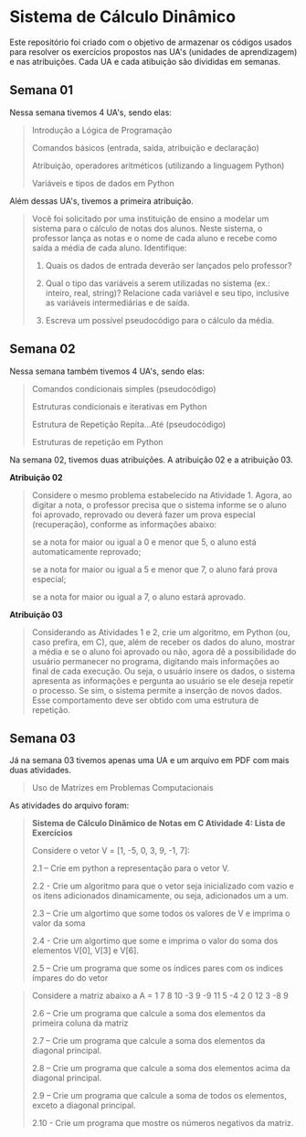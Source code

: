 # Sistema de Cálculo Dinâmico

Este repositório foi criado com o objetivo de armazenar os códigos usados para resolver os exercícios propostos nas UA's (unidades de aprendizagem) e nas atribuições. Cada UA e cada atibuição são divididas em semanas.

## Semana 01

Nessa semana tivemos 4 UA's, sendo elas:

> Introdução a Lógica de Programação
> 
> Comandos básicos (entrada, saída, atribuição e declaração)
> 
> Atribuição, operadores aritméticos (utilizando a linguagem Python)
> 
> Variáveis e tipos de dados em Python
> 

Além dessas UA's, tivemos a primeira atribuição.

> Você foi solicitado por uma instituição de ensino a modelar um sistema para o cálculo de notas dos alunos. Neste sistema, o professor lança as notas e o nome de cada aluno e recebe como saída a média de cada aluno. Identifique:
> 
> 1. Quais os dados de entrada deverão ser lançados pelo professor?
> 
> 2. Qual o tipo das variáveis a serem utilizadas no sistema (ex.: inteiro, real, string)? Relacione cada variável e seu tipo, inclusive as variáveis intermediárias e de saída.
> 
> 3. Escreva um possível pseudocódigo para o cálculo da média.

## Semana 02

Nessa semana também tivemos 4 UA's, sendo elas:

> Comandos condicionais simples (pseudocódigo)
> 
> Estruturas condicionais e iterativas em Python
> 
> Estrutura de Repetição Repita...Até (pseudocódigo)
> 
> Estruturas de repetição em Python

Na semana 02, tivemos duas atribuições. A atribuição 02 e a atribuição 03.


**Atribuição 02**

>Considere o mesmo problema estabelecido na Atividade 1. Agora, ao digitar a nota, o professor precisa que o sistema informe se o aluno foi aprovado, reprovado ou deverá fazer um prova especial (recuperação), conforme as informações abaixo:
>
> se a nota for maior ou igual a 0 e menor que 5, o aluno está automaticamente reprovado;
>
> se a nota for maior ou igual a 5 e menor que 7, o aluno fará prova especial;
> 
>se a nota for maior ou igual a 7, o aluno estará aprovado. 
>

**Atribuição 03**

>Considerando as Atividades 1 e 2, crie um algoritmo, em Python (ou, caso prefira, em C), que, além de receber os dados do aluno, mostrar a média e se o aluno foi aprovado ou não, agora dê a possibilidade do usuário permanecer no programa, digitando mais informações ao final de cada execução. Ou seja, o usuário insere os dados, o sistema apresenta as informações e pergunta ao usuário se ele deseja repetir o processo. Se sim, o sistema permite a inserção de novos dados. Esse comportamento deve ser obtido com uma estrutura de repetição.

## Semana 03

Já na semana 03 tivemos apenas uma UA e um arquivo em PDF com mais duas atividades.

> Uso de Matrizes em Problemas Computacionais

As atividades do arquivo foram:

> **Sistema de Cálculo Dinâmico de Notas em C Atividade 4: Lista de Exercícios** 
>
> Considere o vetor V = [1, -5, 0, 3, 9, -1, 7]: 
> 
> 2.1 – Crie em python a representação para o vetor V. 
> 
> 2.2 - Crie um algoritmo para que o vetor seja inicializado com vazio e os itens adicionados dinamicamente, ou seja, adicionados um a um. 
> 
> 2.3 – Crie um algortimo que some todos os valores de V e imprima o valor da soma
> 
> 2.4 - Crie um algortimo que some e imprima o valor do soma dos elementos V[0], V[3] e V[6].
> 
> 2.5 – Crie um programa que some os índices pares com os indices ímpares do do vetor
> 

> Considere a matriz abaixo
> a
> A =
> 1 7 8 10
> -3 9 -9 11
> 5 -4 2 0
> 12 3 -8 9
> 
> 2.6 – Crie um programa que calcule a soma dos elementos da primeira coluna da matriz
> 
> 2.7 – Crie um programa que calcule a soma dos elementos da diagonal principal.
> 
> 2.8 – Crie um programa que calcule a soma dos elementos acima da diagonal principal.
> 
> 2.9 – Crie um programa que calcule a soma de todos os elementos, exceto a diagonal principal.
> 
> 2.10 - Crie um programa que mostre os números negativos da matriz.


